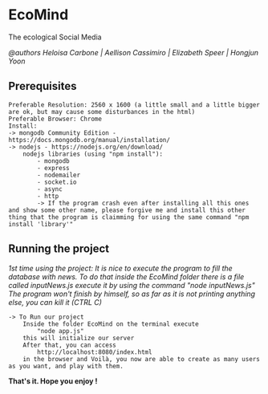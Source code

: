 # EcoMind
The ecological Social Media

*@authors Heloisa Carbone | Aellison Cassimiro | Elizabeth Speer | Hongjun Yoon*

## Prerequisites   
	Preferable Resolution: 2560 x 1600 (a little small and a little bigger are ok, but may cause some disturbances in the html)  
	Preferable Browser: Chrome  
	Install:  
	-> mongodb Community Edition - https://docs.mongodb.org/manual/installation/  
	-> nodejs - https://nodejs.org/en/download/  
		nodejs libraries (using "npm install"):  
			- mongodb  
			- express  
			- nodemailer  
			- socket.io  
			- async  
			- http  
			-> If the program crash even after installing all this ones and show some other name, please forgive me and install this other thing that the program is claimming for using the same command "npm install 'library'"  
  
## Running the project  
	
  *1st time using the project: It is nice to execute the program to fill the database with news. To do that inside the EcoMind folder there is a file called inputNews.js execute it by using the command 
		"node inputNews.js"
	The program won't finish by himself, so as far as it is not printing anything else, you can kill it (CTRL C)*

	-> To Run our project
		Inside the folder EcoMind on the terminal execute 
			"node app.js"
		this will initialize our server
		After that, you can access 
			http://localhost:8080/index.html
		in the browser and Voilà, you now are able to create as many users as you want, and play with them.

**That's it. Hope you enjoy !**
